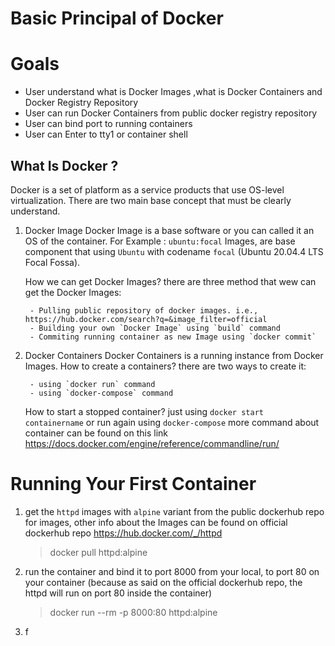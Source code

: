 # Basic Principal of Docker

# Goals 

- User understand what is Docker Images ,what is Docker Containers and Docker Registry Repository
- User can run Docker Containers from public docker registry repository
- User can bind port to running containers
- User can Enter to tty1 or container shell

## What Is Docker ? 

Docker is a set of platform as a service products that use OS-level virtualization. There are two main base concept that must be clearly understand.
1. Docker Image 
    Docker Image is a base software or you can called it an OS of the container. For Example : `ubuntu:focal` Images, are base component that using `Ubuntu` with codename `focal` (Ubuntu 20.04.4 LTS Focal Fossa). 

    How we can get Docker Images? there are three method that wew can get the Docker Images:
        
        - Pulling public repository of docker images. i.e., https://hub.docker.com/search?q=&image_filter=official
        - Building your own `Docker Image` using `build` command
        - Commiting running container as new Image using `docker commit`
2. Docker Containers
    Docker Containers is a running instance from Docker Images. How to create a containers? there are two ways to create it:
        
        - using `docker run` command
        - using `docker-compose` command
    
    How to start a stopped container? just using `docker start containername` or run again using `docker-compose`
    more command about container can be found on this link https://docs.docker.com/engine/reference/commandline/run/

# Running Your First Container

1. get the `httpd` images with `alpine` variant from the public dockerhub repo for images, other info about the Images can be found on official dockerhub repo https://hub.docker.com/_/httpd
   > docker pull httpd:alpine
2. run the container and bind it to port 8000 from your local, to port 80 on your container (because as said on the official dockerhub repo, the httpd will run on port 80 inside the container) 
   > docker run --rm -p 8000:80 httpd:alpine
3. f